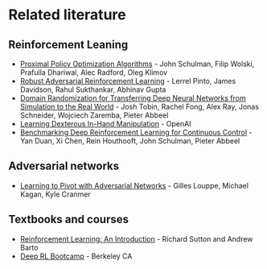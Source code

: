 # Related literature

## Reinforcement Leaning

- [Proximal Policy Optimization Algorithms](https://arxiv.org/abs/1707.06347) - John Schulman, Filip Wolski, Prafulla Dhariwal, Alec Radford, Oleg Klimov
- [Robust Adversarial Reinforcement Learning](https://arxiv.org/abs/1703.02702) - Lerrel Pinto, James Davidson, Rahul Sukthankar, Abhinav Gupta
- [Domain Randomization for Transferring Deep Neural Networks from Simulation to the Real World](https://arxiv.org/abs/1703.06907) - Josh Tobin, Rachel Fong, Alex Ray, Jonas Schneider, Wojciech Zaremba, Pieter Abbeel
- [Learning Dexterous In-Hand Manipulation](https://arxiv.org/abs/1808.00177) - OpenAI
- [Benchmarking Deep Reinforcement Learning for Continuous Control](https://arxiv.org/abs/1604.06778) - Yan Duan, Xi Chen, Rein Houthooft, John Schulman, Pieter Abbeel

## Adversarial networks

- [Learning to Pivot with Adversarial Networks](https://arxiv.org/abs/1611.01046) - Gilles Louppe, Michael Kagan, Kyle Cranmer

## Textbooks and courses

- [Reinforcement Learning: An Introduction](http://incompleteideas.net/book/the-book-2nd.html) - Richard Sutton and Andrew Barto
- [Deep RL Bootcamp](https://sites.google.com/view/deep-rl-bootcamp/lectures) - Berkeley CA
